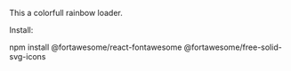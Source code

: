 This a colorfull rainbow loader. 

Install:

npm install @fortawesome/react-fontawesome @fortawesome/free-solid-svg-icons
